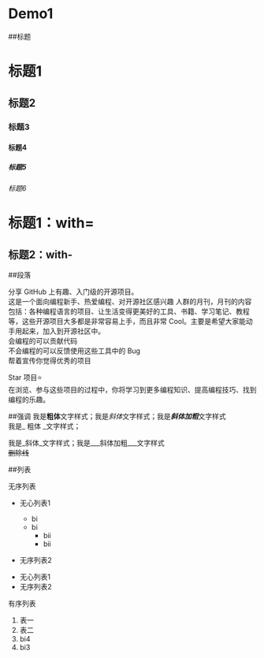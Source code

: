 # Demo1

##标题
# 标题1
## 标题2
### 标题3
#### 标题4
##### 标题5
###### 标题6

标题1：with=
===

标题2：with-
---


##段落

分享 GitHub 上有趣、入门级的开源项目。  
这是一个面向编程新手、热爱编程、对开源社区感兴趣 人群的月刊，月刊的内容包括：各种编程语言的项目、让生活变得更美好的工具、书籍、学习笔记、教程等，这些开源项目大多都是非常容易上手，而且非常 Cool。主要是希望大家能动手用起来，加入到开源社区中。  
会编程的可以贡献代码  
不会编程的可以反馈使用这些工具中的 Bug  
帮着宣传你觉得优秀的项目

   Star 项目:star:  
        在浏览、参与这些项目的过程中，你将学习到更多编程知识、提高编程技巧、找到编程的乐趣。

##强调
我是**粗体**文字样式；我是*斜体*文字样式；我是***斜体加粗***文字样式  
我是_ 粗体 _文字样式；

我是_斜体_文字样式；我是___斜体加粗___文字样式  
~~删除线~~


##列表

无序列表

* 无心列表1
  * bi
  * bi
    * bii
    * bii
    
  
* 无序列表2

- 无心列表1
- 无序列表2

有序列表

1. 表一
2. 表二
4. bi4
3. bi3